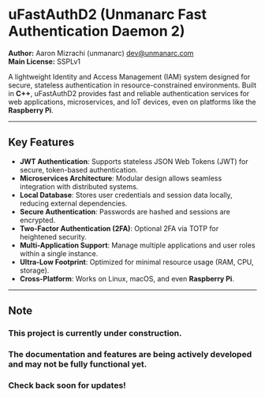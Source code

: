 # uFastAuthD2 (Unmanarc Fast Authentication Daemon 2)  

**Author:** Aaron Mizrachi (unmanarc) <dev@unmanarc.com>   
**Main License:** SSPLv1   


A lightweight Identity and Access Management (IAM) system designed for secure, stateless authentication in resource-constrained environments. Built in **C++**, uFastAuthD2 provides fast and reliable authentication services for web applications, microservices, and IoT devices, even on platforms like the **Raspberry Pi**.  

---

## Key Features  

- **JWT Authentication**: Supports stateless JSON Web Tokens (JWT) for secure, token-based authentication.  
- **Microservices Architecture**: Modular design allows seamless integration with distributed systems.  
- **Local Database**: Stores user credentials and session data locally, reducing external dependencies.  
- **Secure Authentication**: Passwords are hashed and sessions are encrypted.  
- **Two-Factor Authentication (2FA)**: Optional 2FA via TOTP for heightened security.  
- **Multi-Application Support**: Manage multiple applications and user roles within a single instance.  
- **Ultra-Low Footprint**: Optimized for minimal resource usage (RAM, CPU, storage).  
- **Cross-Platform**: Works on Linux, macOS, and even **Raspberry Pi**.  

---

## Note

### **This project is currently under construction.**
### **The documentation and features are being actively developed and may not be fully functional yet.**
### **Check back soon for updates!**